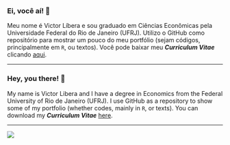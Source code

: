 ### Ei, você aí! 👋

Meu nome é Victor Líbera e sou graduado em Ciências Econômicas pela Universidade Federal do Rio de Janeiro (UFRJ). Utilizo o GitHub como repositório para mostrar um pouco do meu portfólio (sejam códigos, principalmente em `R`, ou textos). Você pode baixar meu **_Curriculum Vitae_** clicando [aqui](https://github.com/victorrssx/victorrssx/blob/3b05514f273d594f17bcb0454486e6f1e8ef9965/Curriculum%20Vitae%20-%20Victor%20L%C3%ADbera%20(dez2023%2C%20latexversion).pdf?raw=true).

------------------
### Hey, you there! 👋

My name is Victor Libera and I have a degree in Economics from the Federal University of Rio de Janeiro (UFRJ). I use GitHub as a repository to show some of my portfolio (whether codes, mainly in `R`, or texts). You can download my **_Curriculum Vitae_** [here](https://github.com/victorrssx/victorrssx/blob/3b05514f273d594f17bcb0454486e6f1e8ef9965/Curriculum%20Vitae%20-%20Victor%20L%C3%ADbera%20(dez2023%2C%20latexversion).pdf?raw=true).

------------------

<!--
<a href="https://github.com/victorrssx">
  <img align="center" src="https://github-readme-stats-teal.vercel.app/api?username=victorrssx&show_icons=true&include_all_commits=true&hide=contribs" alt="victorrssx' github stats"/>
</a>

<a href="https://github.com/victorrssx">
  <img align="center" src="https://github-readme-stats-teal.vercel.app/api/top-langs/?username=victorrssx&layout=compact" />
</a>
-->

<a href="https://www.linkedin.com/in/victorpedroso/" target="_blank"><img src="https://img.shields.io/badge/-LinkedIn-%230077B5?style=for-the-badge&logo=linkedin&logoColor=white" target="_blank"></a> 
<!--
**victorrssx/victorrssx** is a ✨ _special_ ✨ repository because its `README.md` (this file) appears on your GitHub profile.

Here are some ideas to get you started:

- 🔭 I’m currently working on ...
- 🌱 I’m currently learning ...
- 👯 I’m looking to collaborate on ...
- 🤔 I’m looking for help with ...
- 💬 Ask me about ...
- 📫 How to reach me: ...
- 😄 Pronouns: ...
- ⚡ Fun fact: ...
-->
